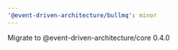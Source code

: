 ```yaml
---
'@event-driven-architecture/bullmq': minor
---
```


Migrate to @event-driven-architecture/core 0.4.0

